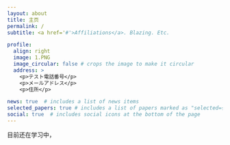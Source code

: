 ```yaml
---
layout: about
title: 主页
permalink: /
subtitle: <a href='#'>Affiliations</a>. Blazing. Etc.

profile:
  align: right
  image: 1.PNG
  image_circular: false # crops the image to make it circular
  address: >
    <p>テスト電話番号</p>
    <p>メールアドレス</p>
    <p>住所</p>

news: true  # includes a list of news items
selected_papers: true # includes a list of papers marked as "selected={true}"
social: true  # includes social icons at the bottom of the page
---
```

目前还在学习中，
